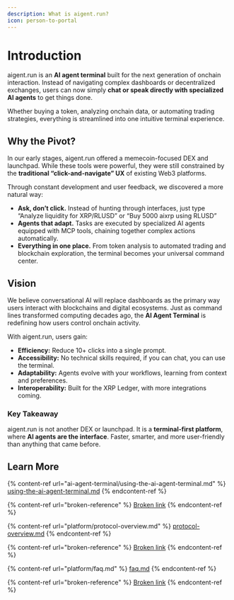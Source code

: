 ```yaml
---
description: What is aigent.run?
icon: person-to-portal
---
```


# Introduction

aigent.run is an **AI agent terminal** built for the next generation of onchain interaction. Instead of navigating complex dashboards or decentralized exchanges, users can now simply **chat or speak directly with specialized AI agents** to get things done.

Whether buying a token, analyzing onchain data, or automating trading strategies, everything is streamlined into one intuitive terminal experience.

## Why the Pivot?

In our early stages, aigent.run offered a memecoin-focused DEX and launchpad. While these tools were powerful, they were still constrained by the **traditional “click-and-navigate” UX** of existing Web3 platforms.

Through constant development and user feedback, we discovered a more natural way:

* **Ask, don’t click.** Instead of hunting through interfaces, just type “Analyze liquidity for XRP/RLUSD” or “Buy 5000 aixrp using RLUSD”
* **Agents that adapt.** Tasks are executed by specialized AI agents equipped with MCP tools, chaining together complex actions automatically.
* **Everything in one place.** From token analysis to automated trading and blockchain exploration, the terminal becomes your universal command center.

## Vision

We believe conversational AI will replace dashboards as the primary way users interact with blockchains and digital ecosystems. Just as command lines transformed computing decades ago, the **AI Agent Terminal** is redefining how users control onchain activity.

With aigent.run, users gain:

* **Efficiency:** Reduce 10+ clicks into a single prompt.
* **Accessibility:** No technical skills required, if you can chat, you can use the terminal.
* **Adaptability:** Agents evolve with your workflows, learning from context and preferences.
* **Interoperability:** Built for the XRP Ledger, with more integrations coming.

### **Key Takeaway**

aigent.run is not another DEX or launchpad. It is a **terminal-first platform**, where **AI agents are the interface**. Faster, smarter, and more user-friendly than anything that came before.

## Learn More

{% content-ref url="ai-agent-terminal/using-the-ai-agent-terminal.md" %}
[using-the-ai-agent-terminal.md](ai-agent-terminal/using-the-ai-agent-terminal.md)
{% endcontent-ref %}

{% content-ref url="broken-reference" %}
[Broken link](broken-reference)
{% endcontent-ref %}

{% content-ref url="platform/protocol-overview.md" %}
[protocol-overview.md](platform/protocol-overview.md)
{% endcontent-ref %}

{% content-ref url="broken-reference" %}
[Broken link](broken-reference)
{% endcontent-ref %}

{% content-ref url="platform/faq.md" %}
[faq.md](platform/faq.md)
{% endcontent-ref %}

{% content-ref url="broken-reference" %}
[Broken link](broken-reference)
{% endcontent-ref %}
